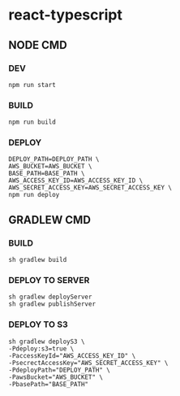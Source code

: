 # react-typescript

## NODE CMD
### DEV
```
npm run start
```

### BUILD
```
npm run build
```

### DEPLOY
```
DEPLOY_PATH=DEPLOY_PATH \
AWS_BUCKET=AWS_BUCKET \
BASE_PATH=BASE_PATH \
AWS_ACCESS_KEY_ID=AWS_ACCESS_KEY_ID \
AWS_SECRET_ACCESS_KEY=AWS_SECRET_ACCESS_KEY \
npm run deploy
```

## GRADLEW CMD
### BUILD
```
sh gradlew build
```

### DEPLOY TO SERVER
```
sh gradlew deployServer
sh gradlew publishServer
```

### DEPLOY TO S3
```
sh gradlew deployS3 \
-Pdeploy:s3=true \
-PaccessKeyId="AWS_ACCESS_KEY_ID" \
-PsecrectAccessKey="AWS_SECRET_ACCESS_KEY" \
-PdeployPath="DEPLOY_PATH" \
-PawsBucket="AWS_BUCKET" \
-PbasePath="BASE_PATH"
```
